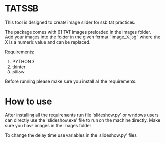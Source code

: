 # TATSSB
This tool is designed to create image slider for ssb tat practices. 

The package comes with 61 TAT images preloaded in the images folder. Add your images into the folder in the given format
"image_X.jpg" where the X is a numeric value and can be replaced.

Requirements:
1. PYTHON 3
2. tkinter
3. pillow

Before running please make sure you install all the requirements.

# How to use
After installing all the requirements run file 'slideshow.py' or windows users can directly use the 'slideshow.exe' file to run on the machine directly.
Make sure you have images in the images folder

To change the delay time use variables in the 'slideshow.py' files
